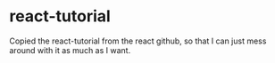 # react-tutorial

Copied the react-tutorial from the react github, so that I can just mess around with it as much as I want.
